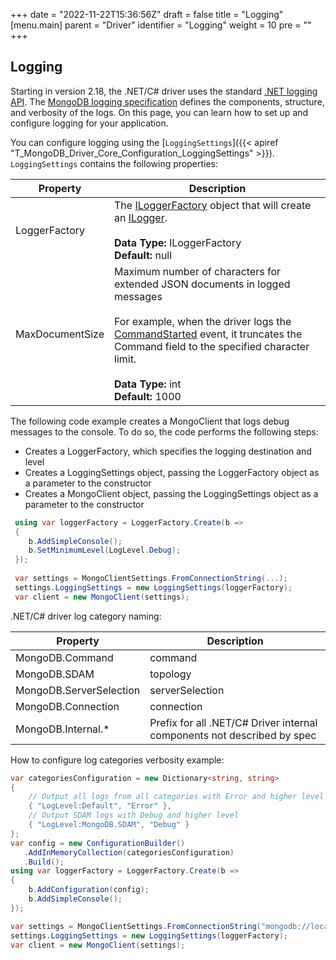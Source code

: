 +++
date = "2022-11-22T15:36:56Z"
draft = false
title = "Logging"
[menu.main]
  parent = "Driver"
  identifier = "Logging"
  weight = 10
  pre = "<i class='fa'></i>"
+++

## Logging

Starting in version 2.18, the .NET/C# driver uses the standard  [.NET logging API](https://learn.microsoft.com/en-us/dotnet/core/extensions/logging?tabs=command-line). The [MongoDB logging specification](https://github.com/mongodb/specifications/blob/master/source/logging/logging.rst) defines the components, structure, and verbosity of the logs. On this page, you can learn how to set up and configure logging for your application.

You can configure logging using the [`LoggingSettings`]({{< apiref "T_MongoDB_Driver_Core_Configuration_LoggingSettings" >}}). ```LoggingSettings``` contains the following properties:

|Property|Description|
|--------|-----------|
|LoggerFactory|The [ILoggerFactory](https://learn.microsoft.com/en-us/dotnet/api/microsoft.extensions.logging.iloggerfactory?view=dotnet-plat-ext-6.0) object that will create an [ILogger](https://learn.microsoft.com/en-us/dotnet/api/microsoft.extensions.logging.ilogger?view=dotnet-plat-ext-6.0).<br><br>**Data Type:** ILoggerFactory<br>**Default:** null  |
|MaxDocumentSize|Maximum number of characters for extended JSON documents in logged messages<br><br>For example, when the driver logs the [CommandStarted](https://github.com/mongodb/specifications/blob/master/source/command-logging-and-monitoring/command-logging-and-monitoring.rst#command-started-message) event, it truncates the Command field to the specified character limit.<br><br>**Data Type:** int<br>**Default:** 1000|


The following code example creates a MongoClient that logs debug messages to the console. To do so, the code performs the following steps:
- Creates a LoggerFactory, which specifies the logging destination and level
- Creates a LoggingSettings object, passing the LoggerFactory object as a parameter to the constructor
- Creates a MongoClient object, passing the LoggingSettings object as a parameter to the constructor


```csharp
 using var loggerFactory = LoggerFactory.Create(b =>
 {
    b.AddSimpleConsole();
    b.SetMinimumLevel(LogLevel.Debug);
 });
 
 var settings = MongoClientSettings.FromConnectionString(...);
 settings.LoggingSettings = new LoggingSettings(loggerFactory);
 var client = new MongoClient(settings);
```
.NET/C# driver log category naming:

|Property|Description|
|--------|-----------|
|MongoDB.Command|command|
|MongoDB.SDAM|topology|
|MongoDB.ServerSelection|serverSelection|
|MongoDB.Connection|connection|
|MongoDB.Internal.*|Prefix for all .NET/C# Driver internal components not described by spec|


How to configure log categories verbosity example:

```csharp
var categoriesConfiguration = new Dictionary<string, string>
{
    // Output all logs from all categories with Error and higher level
    { "LogLevel:Default", "Error" },
    // Output SDAM logs with Debug and higher level
    { "LogLevel:MongoDB.SDAM", "Debug" }
};
var config = new ConfigurationBuilder()
   .AddInMemoryCollection(categoriesConfiguration)
   .Build();
using var loggerFactory = LoggerFactory.Create(b =>
{
    b.AddConfiguration(config);
    b.AddSimpleConsole();
});

var settings = MongoClientSettings.FromConnectionString("mongodb://localhost:27017");
settings.LoggingSettings = new LoggingSettings(loggerFactory);
var client = new MongoClient(settings);
```